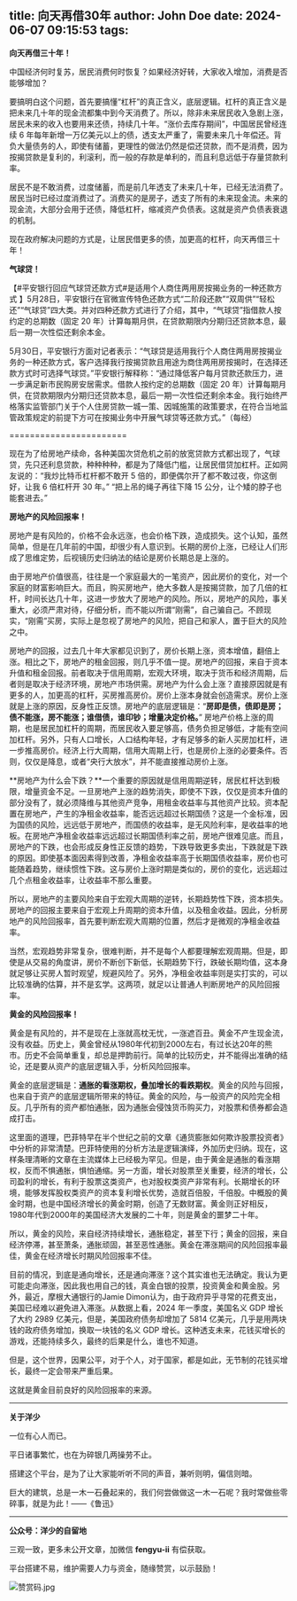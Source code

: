 title: 向天再借30年
author: John Doe
date: 2024-06-07 09:15:53
tags:
---
**向天再借三十年！**<!--more-->

中国经济何时复苏，居民消费何时恢复？如果经济好转，大家收入增加，消费是否能够增加？

要搞明白这个问题，首先要搞懂“杠杆”的真正含义，底层逻辑。杠杆的真正含义是把未来几十年的现金流都集中到今天消费了。所以，除非未来居民收入急剧上涨，居民未来的收入也要用来还债，持续几十年。“涨价去库存期间”，中国居民曾经连续 6 年每年新增一万亿美元以上的债，透支太严重了，需要未来几十年偿还。背负大量债务的人，即使有储蓄，更理性的做法仍然是偿还贷款，而不是消费，因为按揭贷款是复利的，利滚利，而一般的存款是单利的，而且利息远低于存量贷款利率。

居民不是不敢消费，过度储蓄，而是前几年透支了未来几十年，已经无法消费了。居民当时已经过度消费过了。消费买的是房子，透支了所有的未来现金流。未来的现金流，大部分会用于还债，降低杠杆，缩减资产负债表。这就是资产负债表衰退的机制。

现在政府解决问题的方式是，让居民借更多的债，加更高的杠杆，向天再借三十年！

**气球贷！**

【#平安银行回应气球贷还款方式#是适用个人商住两用房按揭业务的一种还款方式 】5月28日，平安银行在官微宣传特色还款方式“二阶段还款”“双周供”“轻松还”“气球贷”四大类。并对四种还款方式进行了介绍，其中，“气球贷”指借款人按约定的总期数（固定 20 年）计算每期月供，在贷款期限内分期归还贷款本息，最后一期一次性偿还剩余本金。

5月30日，平安银行方面对记者表示：“气球贷是适用我行个人商住两用房按揭业务的一种还款方式，客户选择我行按揭贷款且用途为商住两用房按揭时，在选择还款方式时可选择气球贷。”平安银行解释称：“通过降低客户每月贷款还款压力，进一步满足新市民购房安居需求。借款人按约定的总期数（固定 20 年）计算每期月供，在贷款期限内分期归还贷款本息，最后一期一次性偿还剩余本金。我行始终严格落实监管部门关于个人住房贷款一城一策、因城施策的政策要求，在符合当地监管政策规定的前提下方可在按揭业务中开展气球贷等还款方式。”（每经）

=======================

现在为了给房地产续命，各种美国次贷危机之前的放宽贷款方式都出现了，气球贷，先只还利息贷款，种种种种，都是为了降低门槛，让居民借贷加杠杆。正如网友说的：“我炒比特币杠杆都不敢开 5 倍的，即便偶尔开了都不敢过夜，你这倒好，让我 6 倍杠杆开 30 年。” “把上吊的绳子再往下降 15 公分，让个矮的脖子也能套进去。”

**房地产的风险回报率！**

房地产是有风险的，价格不会永远涨，也会价格下跌，造成损失。这个认知，虽然简单，但是在几年前的中国，却很少有人意识到。长期的房价上涨，已经让人们形成了思维定势，后视镜历史归纳法的结论是房价长期总是上涨的。

由于房地产价值很高，往往是一个家庭最大的一笔资产，因此房价的变化，对一个家庭的财富影响巨大。而且，购买房地产，绝大多数人是按揭贷款，加了几倍的杠杆，时间长达几十年，这进一步放大了房地产的风险。所以，房地产的风险，事关重大，必须严肃对待，仔细分析，而不能以所谓“刚需”，自己骗自己。不顾现实，“刚需”买房，实际上是忽视了房地产的风险，把自己和家人，置于巨大的风险之中。

房地产的回报，过去几十年大家都见识到了，房价长期上涨，资本增值，翻倍上涨。相比之下，房地产的租金回报，则几乎不值一提。房地产的回报，来自于资本升值和租金回报。前者取决于信用周期，宏观大环境，取决于货币和经济周期，后者则是取决于经济环境，房地产市场供需。房地产为什么会上涨？直接原因就是有更多的人，加更高的杠杆，买房推高房价。房价上涨本身就会创造需求。房价上涨就是上涨的原因，反身性正反馈。房地产的底层逻辑是：“**房即是债，债即是房；债不能涨，房不能涨；谁借债，谁印钞；增量决定价格。**” 房地产价格上涨的周期，也是居民加杠杆的周期，而居民收入要足够高，债务负担足够低，才能有空间加杠杆。另外，只有人口增长，人口结构年轻，才有足够多的新人买房加杠杆，进一步推高房价。经济上行大周期，信用大周期上行，也是房价上涨的必要条件。否则，仅仅是降息，或者“央行大放水”，并不能直接推动房价上涨。

**房地产为什么会下跌？**一个重要的原因就是信用周期逆转，居民杠杆达到极限，增量资金不足。一旦房地产上涨的趋势消失，即使不下跌，仅仅是资本升值的部分没有了，就必须降维与其他资产竞争，用租金收益率与其他资产比较。资本配置在房地产，产生的净租金收益率，能否远远超过长期国债？这是一个金标准，因为国债的风险，远远低于房地产，而国债的收益率，是无风险利率，是收益率的地板。在房地产净租金收益率远远超过长期国债利率之前，房地产很难见底。而且，房地产的下跌，也会形成反身性正反馈的趋势，下跌导致更多卖出，下跌就是下跌的原因。即使基本面因素得到改善，净租金收益率高于长期国债收益率，房价也可能随着趋势，继续惯性下跌。这与房价上涨时期是类似的，房价的变化，远远超过几个点租金收益率，让收益率不那么重要。

所以，房地产的主要风险来自于宏观大周期的逆转，长期趋势性下跌，资本损失。房地产的回报主要来自于宏观上升周期的资本升值，以及租金收益。因此，分析房地产的风险回报率，首先要判断宏观大周期的位置，然后才是微观的净租金收益率。

当然，宏观趋势非常复杂，很难判断，并不是每个人都要理解宏观周期。但是，即使是从交易的角度讲，房价不断创下新低，长期趋势下行，跌破长期均值，这本身就足够让买房人暂时观望，规避风险了。另外，净租金收益率则是实打实的，可以比较准确的估算，并不是玄学。这两项，就足以让普通人判断房地产的风险回报率。

**黄金的风险回报率！**

黄金是有风险的，并不是现在上涨就高枕无忧，一涨遮百丑。黄金不产生现金流，没有收益。历史上，黄金曾经从1980年代初到2000左右，有过长达20年的熊市。历史不会简单重复，却总是押韵前行。简单的比较历史，并不能得出准确的结论，还是要从资产的底层逻辑入手，分析风险回报率。

黄金的底层逻辑是：**通胀的看涨期权，叠加增长的看跌期权**。黄金的风险与回报，也来自于资产的底层逻辑所带来的特征。黄金的风险，与一般资产的风险完全相反。几乎所有的资产都怕通胀，因为通胀会侵蚀货币购买力，对股票和债券都会造成打击。

这里面的道理，巴菲特早在半个世纪之前的文章《通货膨胀如何欺诈股票投资者》中分析的非常清楚。巴菲特使用的分析方法是逻辑演绎，外加历史归纳。现在，这样条理清晰的文章在主流媒体上已经极为罕见。但是，由于黄金是通胀的看涨期权，反而不惧通胀，惧怕通缩。另一方面，增长对股票至关重要，经济的增长，公司盈利的增长，有利于股票这类资产，也对股权类资产非常有利。长期增长的环境，能够发挥股权类资产的资本复利增长优势，造就百倍股，千倍股。中概股的黄金时期，也是中国经济增长的黄金时期，创造了无数财富。黄金则正好相反，1980年代到2000年的美国经济大发展的二十年，则是黄金的噩梦二十年。

所以，黄金的风险，来自经济持续增长，通胀稳定，甚至下行；黄金的回报，来自经济停滞，甚至萧条，通胀顽固，甚至恶性通胀。黄金在滞涨期间的风险回报率最佳，黄金在经济增长时期风险回报率不佳。

目前的情况，到底是通向增长，还是通向滞涨？这个其实谁也无法确定。我认为更可能走向滞涨，因此我也用自己的钱，真金白银的投票，投资黄金和黄金股。另外，最近，摩根大通银行的Jamie Dimon认为，由于政府异乎寻常的花费支出，美国已经难以避免进入滞涨。从数据上看，2024 年一季度，美国名义 GDP 增长了大约 2989 亿美元，但是，美国政府债务却增加了 5814 亿美元，几乎是用两块钱的政府债务增加，换取一块钱的名义 GDP 增长。这种透支未来，花钱买增长的游戏，还能持续多久，最终的后果是什么，谁也不知道。

但是，这个世界，因果公平，对于个人，对于国家，都是如此，无节制的花钱买增长，最终一定会带来严重后果。

这就是黄金目前良好的风险回报率的来源。
- - -
**关于洋少**

一位有心人而已。

平日诸事繁忙，也在为碎银几两操劳不止。

搭建这个平台，是为了让大家能听听不同的声音，兼听则明，偏信则暗。

巨大的建筑，总是一木一石叠起来的，我们何尝做做这一木一石呢？我时常做些零碎事，就是为此！——《鲁迅》

---

**公众号：洋少的自留地** 

三观一致，更多未公开文章，加微信 **fengyu-ii** 有偿获取。

平台搭建不易，维护需要人力与资金，随缘赞赏，以示鼓励！

![赞赏码.jpg](/images/shang.jpg)